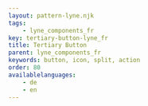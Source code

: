```yaml
---
layout: pattern-lyne.njk
tags: 
    - lyne_components_fr
key: tertiary-button-lyne_fr
title: Tertiary Button
parent: lyne_components_fr
keywords: button, icon, split, action
order: 80
availablelanguages: 
    - de
    - en
---
```

